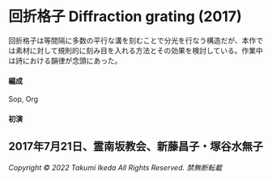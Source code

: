 # 回折格子 Diffraction grating (2017)

回折格子は等間隔に多数の平行な溝を刻むことで分光を行なう構造だが、本作では素材に対して規則的に刻み目を入れる方法とその効果を検討している。作業中は詩における韻律が念頭にあった。

#### 編成
Sop, Org

#### 初演
2017年7月21日、霊南坂教会、新藤昌子・塚谷水無子
---
*Copyright © 2022 Takumi Ikeda All Rights Reserved. 禁無断転載*